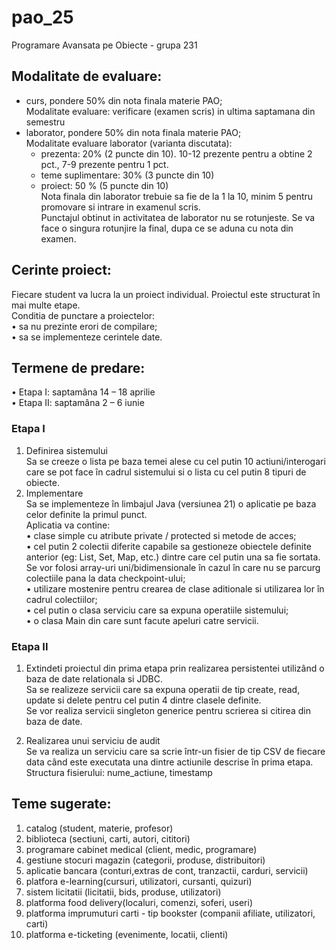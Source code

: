 # pao_25
Programare Avansata pe Obiecte - grupa 231  


## Modalitate de evaluare:  
- curs, pondere 50% din nota finala materie PAO;  
    Modalitate evaluare: verificare (examen scris) in ultima saptamana din semestru   
- laborator, pondere 50% din nota finala materie PAO;     
    Modalitate evaluare laborator (varianta discutata):
    - prezenta: 20% (2 puncte din 10). 10-12 prezente pentru a obtine 2 pct., 7-9 prezente pentru 1 pct.   
    - teme suplimentare: 30%  (3 puncte din 10)
    - proiect: 50 % (5 puncte din 10)  
Nota finala din laborator trebuie sa fie de la 1 la 10, minim 5 pentru promovare si intrare in examenul scris.     
Punctajul obtinut in activitatea de laborator nu se rotunjeste. Se va face o singura rotunjire la final, dupa ce se aduna cu nota din examen.    


## Cerinte proiect:  

Fiecare student va lucra la un proiect individual. Proiectul este structurat în mai multe etape.  
Conditia de punctare a proiectelor:  
• sa nu prezinte erori de compilare;  
• sa se implementeze cerintele date.  

## Termene de predare:  
• Etapa I: saptamâna 14 – 18 aprilie  
• Etapa II: saptamâna 2 – 6 iunie  

### Etapa I  
1) Definirea sistemului  
   Sa se creeze o lista pe baza temei alese cu cel putin 10 actiuni/interogari care se pot face în cadrul sistemului si o lista cu cel putin 8 tipuri de obiecte.  
2) Implementare  
   Sa se implementeze în limbajul Java (versiunea 21) o aplicatie pe baza celor definite la primul punct.  
   Aplicatia va contine:  
   • clase simple cu atribute private / protected si metode de acces;  
   • cel putin 2 colectii diferite capabile sa gestioneze obiectele definite anterior (eg: List, Set, Map, etc.) dintre care cel putin una sa fie sortata.  
Se vor folosi array-uri uni/bidimensionale în cazul în care nu se parcurg colectiile pana la data checkpoint-ului;  
   • utilizare mostenire pentru crearea de clase aditionale si utilizarea lor în cadrul colectiilor;  
   • cel putin o clasa serviciu care sa expuna operatiile sistemului;  
   • o clasa Main din care sunt facute apeluri catre servicii.  

### Etapa II  
1) Extindeti proiectul din prima etapa prin realizarea persistentei utilizând o baza de date relationala si JDBC.  
   Sa se realizeze servicii care sa expuna operatii de tip create, read, update si delete pentru cel putin 4 dintre clasele definite.   
   Se vor realiza servicii singleton generice pentru scrierea si citirea din baza de date.  

2) Realizarea unui serviciu de audit  
   Se va realiza un serviciu care sa scrie într-un fisier de tip CSV de fiecare data când este executata una dintre actiunile descrise în prima etapa.   
   Structura fisierului: nume_actiune, timestamp  
 

  ## Teme sugerate:  
1) catalog (student, materie, profesor)  
2) biblioteca (sectiuni, carti, autori, cititori)  
3) programare cabinet medical (client, medic, programare)  
4) gestiune stocuri magazin (categorii, produse, distribuitori)  
5) aplicatie bancara (conturi,extras de cont, tranzactii, carduri, servicii)  
6) platfora e-learning(cursuri, utilizatori, cursanti, quizuri)  
7) sistem licitatii (licitatii, bids, produse, utilizatori)  
8) platforma food delivery(localuri, comenzi, soferi, useri)  
9) platforma imprumuturi carti - tip bookster (companii afiliate, utilizatori, carti)  
10) platforma e-ticketing (evenimente, locatii, clienti)  
